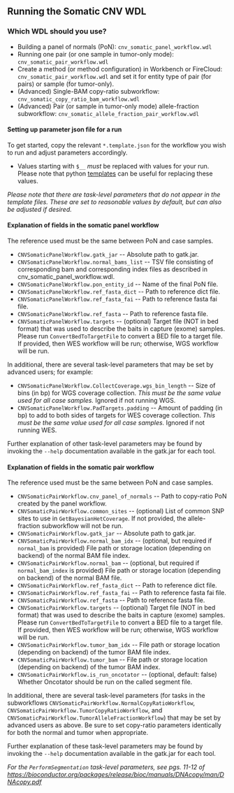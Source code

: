 ## Running the Somatic CNV WDL

### Which WDL should you use?
- Building a panel of normals (PoN): ``cnv_somatic_panel_workflow.wdl``
- Running one pair (or one sample in tumor-only mode): ``cnv_somatic_pair_workflow.wdl``
- Create a method (or method configuration) in Workbench or FireCloud: ``cnv_somatic_pair_workflow.wdl`` and set it for entity type of pair (for pairs) or sample (for tumor-only).
- (Advanced) Single-BAM copy-ratio subworkflow: ``cnv_somatic_copy_ratio_bam_workflow.wdl``
- (Advanced) Pair (or sample in tumor-only mode) allele-fraction subworkflow: ``cnv_somatic_allele_fraction_pair_workflow.wdl``

#### Setting up parameter json file for a run

To get started, copy the relevant ``*.template.json`` for the workflow you wish to run and adjust parameters accordingly.  
- Values starting with ``$__`` *must* be replaced with values for your run.  Please note that python [templates](https://docs.python.org/2/library/string.html#template-strings) can be useful for replacing these values.

*Please note that there are task-level parameters that do not appear in the template files.  These are set to reasonable values by default, but can also be adjusted if desired.*

#### Explanation of fields in the somatic panel workflow

The reference used must be the same between PoN and case samples.

- ``CNVSomaticPanelWorkflow.gatk_jar`` -- Absolute path to gatk.jar.
- ``CNVSomaticPanelWorkflow.normal_bams_list`` -- TSV file consisting of corresponding bam and corresponding index files as described in cnv_somatic_panel_workflow.wdl.
- ``CNVSomaticPanelWorkflow.pon_entity_id`` -- Name of the final PoN file.
- ``CNVSomaticPanelWorkflow.ref_fasta_dict`` -- Path to reference dict file.
- ``CNVSomaticPanelWorkflow.ref_fasta_fai`` -- Path to reference fasta fai file.
- ``CNVSomaticPanelWorkflow.ref_fasta`` -- Path to reference fasta file.
- ``CNVSomaticPanelWorkflow.targets`` -- (optional) Target file (NOT in bed format) that was used to describe the baits in capture (exome) samples.  Please run ``ConvertBedToTargetFile`` to convert a BED file to a target file.  If provided, then WES workflow will be run; otherwise, WGS workflow will be run.

In additional, there are several task-level parameters that may be set by advanced users; for example:

- ``CNVSomaticPanelWorkflow.CollectCoverage.wgs_bin_length`` -- Size of bins (in bp) for WGS coverage collection.  *This must be the same value used for all case samples.*  Ignored if not running WGS.
- ``CNVSomaticPanelWorkflow.PadTargets.padding`` -- Amount of padding (in bp) to add to both sides of targets for WES coverage collection.  *This must be the same value used for all case samples.*  Ignored if not running WES.

Further explanation of other task-level parameters may be found by invoking the ``--help`` documentation available in the gatk.jar for each tool.  

#### Explanation of fields in the somatic pair workflow

The reference used must be the same between PoN and case samples.

- ``CNVSomaticPairWorkflow.cnv_panel_of_normals`` -- Path to copy-ratio PoN created by the panel workflow. 
- ``CNVSomaticPairWorkflow.common_sites`` -- (optional) List of common SNP sites to use in ``GetBayesianHetCoverage``.  If not provided, the allele-fraction subworkflow will not be run.
- ``CNVSomaticPairWorkflow.gatk_jar`` -- Absolute path to gatk.jar.
- ``CNVSomaticPairWorkflow.normal_bam_idx`` -- (optional, but required if ``normal_bam`` is provided)  File path or storage location (depending on backend) of the normal BAM file index.
- ``CNVSomaticPairWorkflow.normal_bam`` -- (optional, but required if ``normal_bam_index``  is provided)  File path or storage location (depending on backend) of the normal BAM file.
- ``CNVSomaticPairWorkflow.ref_fasta_dict`` -- Path to reference dict file.
- ``CNVSomaticPairWorkflow.ref_fasta_fai`` -- Path to reference fasta fai file.
- ``CNVSomaticPairWorkflow.ref_fasta`` -- Path to reference fasta file.
- ``CNVSomaticPairWorkflow.targets`` -- (optional) Target file (NOT in bed format) that was used to describe the baits in capture (exome) samples.  Please run ``ConvertBedToTargetFile`` to convert a BED file to a target file.  If provided, then WES workflow will be run; otherwise, WGS workflow will be run.
- ``CNVSomaticPairWorkflow.tumor_bam_idx`` -- File path or storage location (depending on backend) of the tumor BAM file index.
- ``CNVSomaticPairWorkflow.tumor_bam`` -- File path or storage location (depending on backend) of the tumor BAM index.
- ``CNVSomaticPairWorkflow.is_run_oncotator`` -- (optional, default: false) Whether Oncotator should be run on the called segment file.

In additional, there are several task-level parameters (for tasks in the subworkflows ``CNVSomaticPairWorkflow.NormalCopyRatioWorkflow``, ``CNVSomaticPairWorkflow.TumorCopyRatioWorkflow``, and ``CNVSomaticPairWorkflow.TumorAlleleFractionWorkflow``) that may be set by advanced users as above.  Be sure to set copy-ratio parameters identically for both the normal and tumor when appropriate.

Further explanation of these task-level parameters may be found by invoking the ``--help`` documentation available in the gatk.jar for each tool.

*For the ``PerformSegmentation`` task-level parameters, see pgs. 11-12 of https://bioconductor.org/packages/release/bioc/manuals/DNAcopy/man/DNAcopy.pdf*